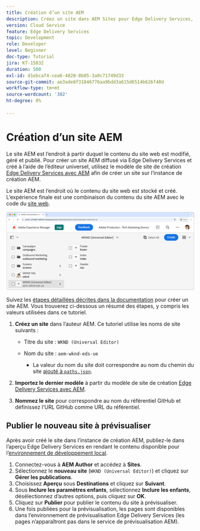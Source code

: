 ```yaml
---
title: Création d’un site AEM
description: Créez un site dans AEM Sites pour Edge Delivery Services, modifiable à l’aide de l’éditeur universel.
version: Cloud Service
feature: Edge Delivery Services
topic: Development
role: Developer
level: Beginner
doc-type: Tutorial
jira: KT-15832
duration: 500
exl-id: d1ebcaf4-cea6-4820-8b05-3a0c71749d33
source-git-commit: ae3ade0f31846776aa9bdd3a615d6514b626f48d
workflow-type: tm+mt
source-wordcount: '302'
ht-degree: 0%

---
```


# Création d’un site AEM

Le site AEM est l’endroit à partir duquel le contenu du site web est modifié, géré et publié. Pour créer un site AEM diffusé via Edge Delivery Services et créé à l’aide de l’éditeur universel, utilisez le modèle de site de création [Edge Delivery Services avec AEM](https://github.com/adobe-rnd/aem-boilerplate-xwalk/releases) afin de créer un site sur l’instance de création AEM.

Le site AEM est l’endroit où le contenu du site web est stocké et créé. L’expérience finale est une combinaison du contenu du site AEM avec le code du [site web](./1-new-code-project.md).

![Nouveau site AEM pour Edge Delivery Services et éditeur universel](./assets/2-new-aem-site/new-site.png)

Suivez les [étapes détaillées décrites dans la documentation](https://experienceleague.adobe.com/en/docs/experience-manager-cloud-service/content/edge-delivery/wysiwyg-authoring/edge-dev-getting-started#create-aem-site) pour créer un site AEM.  Vous trouverez ci-dessous un résumé des étapes, y compris les valeurs utilisées dans ce tutoriel.
1. **Créez un site** dans l’auteur AEM. Ce tutoriel utilise les noms de site suivants :
   * Titre du site : `WKND (Universal Editor)`
   * Nom du site : `aem-wknd-eds-ue`

      * La valeur du nom du site doit correspondre au nom du chemin du site [ajouté à `paths.json`](https://experienceleague.adobe.com/en/docs/experience-manager-cloud-service/content/edge-delivery/wysiwyg-authoring/path-mapping).

2. **Importez le dernier modèle** à partir du modèle de site de création [Edge Delivery Services avec AEM](https://github.com/adobe-rnd/aem-boilerplate-xwalk/releases).
3. **Nommez le site** pour correspondre au nom du référentiel GitHub et définissez l’URL GitHub comme URL du référentiel.

## Publier le nouveau site à prévisualiser

Après avoir créé le site dans l’instance de création AEM, publiez-le dans l’aperçu Edge Delivery Services en rendant le contenu disponible pour l’[environnement de développement local](./3-local-development-environment.md).

1. Connectez-vous à **AEM Author** et accédez à **Sites**.
2. Sélectionnez le **nouveau site** (`WKND (Universal Editor)`) et cliquez sur **Gérer les publications**.
3. Choisissez **Aperçu** sous **Destinations** et cliquez sur **Suivant**.
4. Sous **Inclure les paramètres enfants**, sélectionnez **Inclure les enfants**, désélectionnez d’autres options, puis cliquez sur **OK**.
5. Cliquez sur **Publier** pour publier le contenu du site à prévisualiser.
6. Une fois publiées pour la prévisualisation, les pages sont disponibles dans l’environnement de prévisualisation Edge Delivery Services (les pages n’apparaîtront pas dans le service de prévisualisation AEM).
